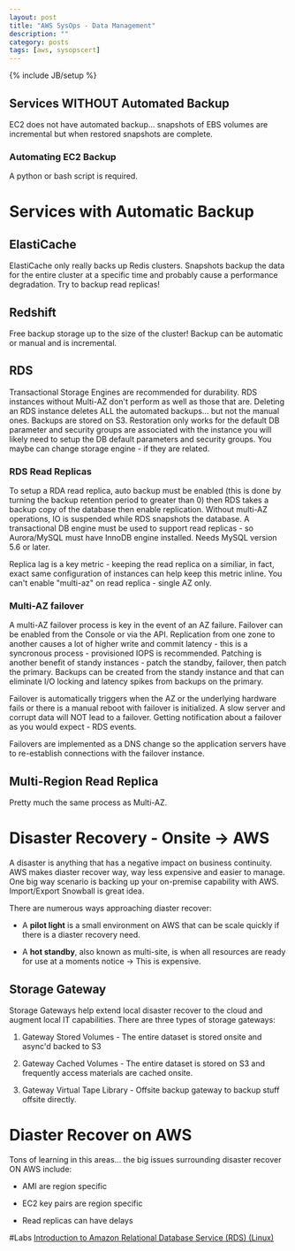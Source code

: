 ```yaml
---
layout: post
title: "AWS SysOps - Data Management"
description: ""
category: posts
tags: [aws, sysopscert]
---
```

{% include JB/setup %}

## Services WITHOUT Automated Backup

EC2 does not have automated backup... snapshots of EBS volumes are incremental but when restored snapshots are complete.

### Automating EC2 Backup 
A python or bash script is required.

# Services with Automatic Backup


## ElastiCache
ElastiCache only really backs up Redis clusters. Snapshots backup the data for the entire cluster at a specific time and probably cause a performance degradation. Try to backup read replicas!

## Redshift
Free backup storage up to the size of the cluster! Backup can be automatic or manual and is incremental.

## RDS
Transactional Storage Engines are recommended for durability. RDS instances without Multi-AZ don't perform as well as those that are. Deleting an RDS instance deletes ALL the automated backups... but not the manual ones. Backups are stored on S3. Restoration only works for the default DB parameter and security groups are associated with the instance you will likely need to setup the DB default parameters and security groups. You maybe can change storage engine - if they are related.

### RDS Read Replicas
To setup a RDA read replica, auto backup must be enabled (this is done by turning the backup retention period to greater than 0) then RDS takes a backup copy of the database then enable replication. Without multi-AZ operations, IO is suspended while RDS snapshots the database. A transactional DB engine must be used to support read replicas - so Aurora/MySQL must have InnoDB engine installed. Needs MySQL version 5.6 or later.

Replica lag is a key metric - keeping the read replica on a similiar, in fact, exact same configuration of instances can help keep this metric inline. You can't enable "multi-az" on read replica - single AZ only.


### Multi-AZ failover
A multi-AZ failover process is key in the event of an AZ failure. Failover can be enabled from the Console or via the API. Replication from one zone to another causes a lot of higher write and commit latency - this is a syncronous process - provisioned IOPS is recommended. Patching is another benefit of standy instances - patch the standby, failover, then patch the primary. Backups can be created from the standy instance and that can eliminate I/O locking and latency spikes from backups on the primary.

Failover is automatically triggers when the AZ or the underlying hardware fails or there is a manual reboot with failover is initialized. A slow server and corrupt data will NOT lead to a failover. Getting notification about a failover as you would expect - RDS events.

Failovers are implemented as a DNS change so the application servers have to re-establish connections with the failover instance.

## Multi-Region Read Replica
Pretty much the same process as Multi-AZ.

# Disaster Recovery - Onsite -> AWS
A disaster is anything that has a negative impact on business continuity. AWS makes diaster recover way, way less expensive and easier to manage. One big way scenario is backing up your on-premise capability with AWS. Import/Export Snowball is great idea.

There are numerous ways approaching diaster recover:

- A **pilot light** is a small environment on AWS that can be scale quickly if there is a diaster recovery need.

- A **hot standby**, also known as multi-site, is when all resources are ready for use at a moments notice -> This is expensive.

## Storage Gateway
Storage Gateways help extend local disaster recover to the cloud and augment local IT capabilities. There are three types of storage gateways:

1. Gateway Stored Volumes - The entire dataset is stored onsite and async'd backed to S3

2. Gateway Cached Volumes - The entire dataset is stored on S3 and frequently access materials are cached onsite.

3. Gateway Virtual Tape Library - Offsite backup gateway to backup stuff offsite directly.


# Diaster Recover on AWS
Tons of learning in this areas... the big issues surrounding disaster recover ON AWS include: 

- AMI are region specific

- EC2 key pairs are region specific

- Read replicas can have delays

#Labs
[Introduction to Amazon Relational Database Service (RDS) (Linux)](https://qwiklabs.com/focuses/2926)
